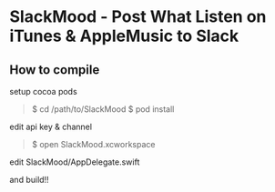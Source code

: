 SlackMood - Post What Listen on iTunes & AppleMusic to Slack
==

How to compile
---

setup cocoa pods

> $ cd /path/to/SlackMood
> $ pod install

edit api key & channel

> $ open SlackMood.xcworkspace

edit SlackMood/AppDelegate.swift

and build!!
